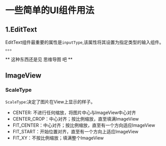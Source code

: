 # 一些简单的UI组件用法

## 1.EditText
EditText组件最重要的属性是`inputType`,该属性将其设置为指定类型的输入组件。
。。。

** 这种东西还是见 思维导图 吧 **  


## ImageView

### ScaleType

`ScaleType`:决定了图片在View上显示的样子。  

- CENTER: 不进行任何缩放，将图片中心与ImageView中心对齐
- CENTER_CROP：中心对齐；按比例缩放，直至填满ImageView
- FIT_CENTER：中心对齐；按比例缩放，直至有一个方向适应ImageView
- FIT_START：开始位置对齐，直至有一个方向上适应ImageView
- FIT_XY：不按比例缩放；填满整个ImageView




